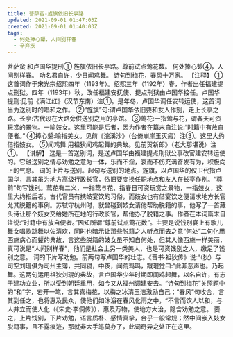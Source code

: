 ```yaml
---
title: 菩萨蛮-旌旗依旧长亭路
updated: 2021-09-01 01:47:03Z
created: 2021-09-01 01:40:03Z
tags:
  - 何处捧心颦，人间别样春
  - 辛弃疾
---
```


菩萨蛮
和卢国华提刑①
旌旗依旧长亭路。尊前试点莺花数。
何处捧心颦④，人间别样春。
功名君自许，少日闻鸡舞。
诗句到梅花，春风十万家。
【注释】
①这首词作于宋光宗绍熙四年（1193年）。绍熙三年（1192年）春，作者出任福建提点刑狱。四年（1193年）秋，改任福建安抚使、提点刑狱由卢国华接任。卢国华提刑:见前《满江红》（汉节东南）注①。是年冬，卢国华调任安转运使，这首词当为送别时的唱和之作。
②“旌旗”句:谓卢国华依旧要和友人作别，走上长亭之路。长亭:古代设在大路旁供送别之用的亭馆。
③莺花:一指莺与花，谓春天可资玩赏的景物。一喻妓女。这里可能是后者，因为作者在篇末自注说:“时籍中有放自便者。”
④捧心颦:喻指美女。见前《浣溪沙》（台倚崩崖玉灭瘢）注③。这里大约借指妓女。
⑤闻鸡舞:用祖狄闻鸡起舞的典故。见前贺新郎》（老大那堪说）注①。
【讲解】
这是一首送别词，是送卢国华由福建提点刑狱公事改官建安转运使的。它融送别之情与劝勉之意为一体，乐而不淫，哀而不伤充满奋发有为，积极向上的气息。
词的上片写送别。起句写送别的地点。旌旗，以卢国华的仪卫代指卢国华，言其虽为地方高级行政长官，依旧要变换任职地点和友人在长亭作别。“尊前”句写饯别。莺花有二义，一指莺与花、指春日可资玩赏之景物，一指妓女，这里大约指后者。古代官员有携妓宴饮的习俗，而妓女也有借宴饮之便请求地方长官允其脱籍的事例。苏轼守杭州时，就曾碰到妓女请他帮助脱籍的事，他写了一首藏头诗让那个妓女交给她所在地的行政长官，帮他办了脱籍之事。作者在本词篇末自注说:“时籍中有放自便者。”因知所谓“尊前试点莺花数”。主要是说饯别宴上有歌儿舞女唱歌跳舞以佐清欢，同时也暗示让那些脱籍之人听点而去之意“何处”二句化用西施病心而颦的典故，言这些脱籍的妓女虽不知自何处，但其人像西施一样美丽，真可说是“人间别样春”，他们是社会上另一类美人，也是可资饯别之人，缴足了饯别之意。
词的下片写劝勉。前两句写卢国华的壮志。《晋书·祖狄传》说:“（狄）与司空刘琨俱为司州主簿，共同寝，中夜，闻荒鸡鸣，蹴琨觉曰:“此非恶声也。乃起舞。这两句运用祖狄刘琨的典故，言卢国华少年时期即闻鸡起舞，以名自许，有志于建功立业，所以受到朝廷重用，如今又从福州调建安去。“诗句到梅花”关照题中的“和”字，宕开一笔，言其喜梅花，以梅之冰清玉洁激励自己；“春风”句收合，言其到任之，也将惠及民众，使他们如沐浴在春风化雨之中，“不言而饮人以和，与人并立而使人化（《宋史·李侗传》），惠及万物，使地方大治，隐含劝勉之意。
要之，上片饯别，下片劝勉，语言质朴、感情真挚，合乎一般常规；然中间嵌入妓女脱籍事，且不露痕迹，那就非大手笔莫办了，此词奇异之处正在这里。